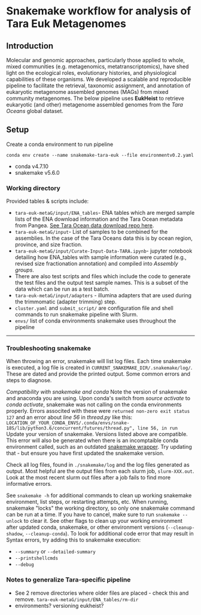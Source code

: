 # Snakemake workflow for analysis of Tara Euk Metagenomes

## Introduction
Molecular and genomic approaches, particularly those applied to whole, mixed communities (e.g. metagenomics, metatranscriptomics), have shed light on the ecological roles, evolutionary histories, and physiological capabilities of these organisms. We developed a scalable and reproducible pipeline to facilitate the retrieval, taxonomic assignment, and annotation of eukaryotic metagenome assembled genomes (MAGs) from mixed community metagenomes. The below pipeline uses **EukHeist** to retrieve eukaryotic (and other) metagenome assembled genomes from the *Tara Oceans* global dataset.

## Setup

Create a conda environment to run pipeline
```
conda env create --name snakemake-tara-euk --file environmentv0.2.yaml
```
* conda v4.7.10
* snakemake v5.6.0


### Working directory
Provided tables & scripts include:
* ```tara-euk-metaG/input/ENA_tables```- ENA tables which are merged sample lists of the ENA download information and the Tara Ocean metadata from Pangea. [See Tara Ocean data download repo here](https://github.com/AlexanderLabWHOI/tara-download-snakemake).
* ```tara-euk-metaG/input```- List of samples to be combined for the assemblies. In the case of the Tara Oceans data this is by ocean region, province, and size fraction.
* ```tara-euk-metaG/input/Curate-Input-Data-TARA.ipynb```- jupyter notebook detailing how ENA_tables with sample information were curated (e.g., revised size fractionation annotation) and compiled into _Assembly groups_.
* There are also test scripts and files which include the code to generate the test files and the output test sample names. This is a subset of the data which can be run as a test batch. 
* ```tara-euk-metaG/input/adapters``` - illumina adapters that are used during the trimmomatic (adapter trimming) step.
* ```cluster.yaml``` and ```submit_script/``` are configuration file and shell commands to run snakemake pipeline with Slurm.
* ```envs/``` list of conda environments snakemake uses throughout the pipeline


***
### Troubleshooting snakemake
When throwing an error, snakemake will list log files. Each time snakemake is executed, a log file is created in ```CURRENT_SNAKEMAKE_DIR/.snakemake/log/```. These are dated and provide the printed output. Some common errors and steps to diagnose.   

*Compatibility with snakemake and conda* Note the version of snakemake and anaconda you are using. Upon conda's switch from _source activate_ to _conda activate_, snakemake was not calling on the conda environments properly. Errors associted with these were ```returned non-zero exit status 127``` and an error about *line 56* in *thread.py* like this: ```LOCATION_OF_YOUR_CONDA_ENVS/.conda/envs/snake-18S/lib/python3.6/concurrent/futures/thread.py", line 56, in run```
Update your version of snakemake. Versions listed above are compatible. This error will also be generated when there is an incomptaible conda environment called, such as an outdated [snakemake wrapper](https://snakemake-wrappers.readthedocs.io/en/stable/). Try updating that - but ensure you have first updated the snakemake version.   

Check all log files, found in ```./snakemake/log``` and the log files generated as output. Most helpful are the output files from each slurm job, ```slurm-XXX.out```. Look at the most recent slurm out files after a job fails to find more informative errors.    

See ```snakemake -h``` for additional commands to clean up working snakemake environment, list steps, or restarting attempts, etc. When running, snakemake "locks" the working directory, so only one snakemake command can be run at a time. If you have to cancel, make sure to run ```snakemake --unlock``` to clear it. See other flags to clean up your working environment after updated conda, snakemake, or other environment versions (```--cleanup-shadow```, ```--cleanup-conda```).
To look for additional code error that may result in Syntax errors, try adding this to snakemake execution:
* ```--summary``` or ```--detailed-summary```
* ```--printshellcmds```
* ```--debug```

### Notes to generalize Tara-specific pipeline

* See 2 remove directories where older files are placed - check this and remove. ```tara-euk-metaG/input/ENA_tables/rm-dir```
* environments? versioning eukheist?
